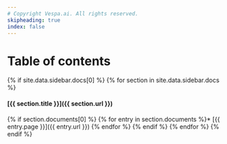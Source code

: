 ```yaml
---
# Copyright Vespa.ai. All rights reserved.
skipheading: true
index: false
---
```


# Table of contents

{% if site.data.sidebar.docs[0] %}
{% for section in site.data.sidebar.docs %}

#### [{{ section.title }}]({{ section.url }})

{% if section.documents[0] %}
{% for entry in section.documents %}* [{{ entry.page }}]({{ entry.url }})
{% endfor %}
{% endif %}
{% endfor %}
{% endif %}

